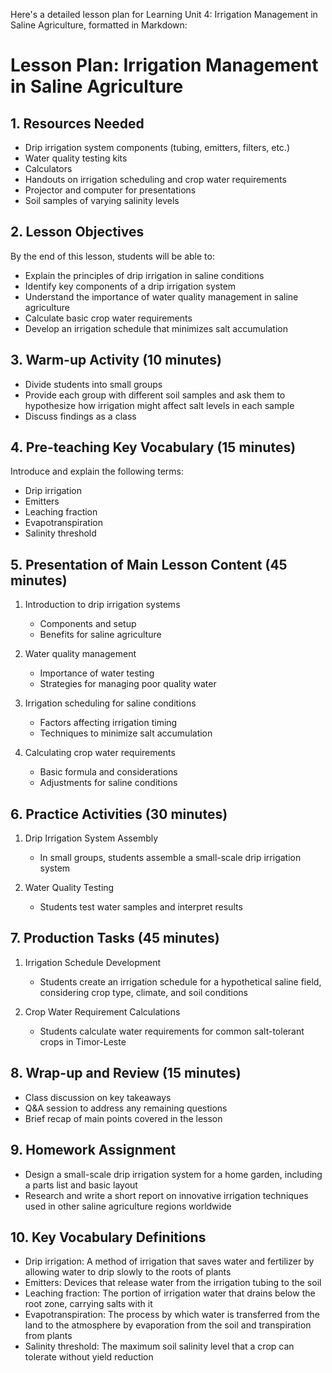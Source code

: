 Here's a detailed lesson plan for Learning Unit 4: Irrigation Management in Saline Agriculture, formatted in Markdown:

# Lesson Plan: Irrigation Management in Saline Agriculture

## 1. Resources Needed

- Drip irrigation system components (tubing, emitters, filters, etc.)
- Water quality testing kits
- Calculators
- Handouts on irrigation scheduling and crop water requirements
- Projector and computer for presentations
- Soil samples of varying salinity levels

## 2. Lesson Objectives

By the end of this lesson, students will be able to:
- Explain the principles of drip irrigation in saline conditions
- Identify key components of a drip irrigation system
- Understand the importance of water quality management in saline agriculture
- Calculate basic crop water requirements
- Develop an irrigation schedule that minimizes salt accumulation

## 3. Warm-up Activity (10 minutes)

- Divide students into small groups
- Provide each group with different soil samples and ask them to hypothesize how irrigation might affect salt levels in each sample
- Discuss findings as a class

## 4. Pre-teaching Key Vocabulary (15 minutes)

Introduce and explain the following terms:
- Drip irrigation
- Emitters
- Leaching fraction
- Evapotranspiration
- Salinity threshold

## 5. Presentation of Main Lesson Content (45 minutes)

1. Introduction to drip irrigation systems
   - Components and setup
   - Benefits for saline agriculture

2. Water quality management
   - Importance of water testing
   - Strategies for managing poor quality water

3. Irrigation scheduling for saline conditions
   - Factors affecting irrigation timing
   - Techniques to minimize salt accumulation

4. Calculating crop water requirements
   - Basic formula and considerations
   - Adjustments for saline conditions

## 6. Practice Activities (30 minutes)

1. Drip Irrigation System Assembly
   - In small groups, students assemble a small-scale drip irrigation system

2. Water Quality Testing
   - Students test water samples and interpret results

## 7. Production Tasks (45 minutes)

1. Irrigation Schedule Development
   - Students create an irrigation schedule for a hypothetical saline field, considering crop type, climate, and soil conditions

2. Crop Water Requirement Calculations
   - Students calculate water requirements for common salt-tolerant crops in Timor-Leste

## 8. Wrap-up and Review (15 minutes)

- Class discussion on key takeaways
- Q&A session to address any remaining questions
- Brief recap of main points covered in the lesson

## 9. Homework Assignment

- Design a small-scale drip irrigation system for a home garden, including a parts list and basic layout
- Research and write a short report on innovative irrigation techniques used in other saline agriculture regions worldwide

## 10. Key Vocabulary Definitions

- Drip irrigation: A method of irrigation that saves water and fertilizer by allowing water to drip slowly to the roots of plants
- Emitters: Devices that release water from the irrigation tubing to the soil
- Leaching fraction: The portion of irrigation water that drains below the root zone, carrying salts with it
- Evapotranspiration: The process by which water is transferred from the land to the atmosphere by evaporation from the soil and transpiration from plants
- Salinity threshold: The maximum soil salinity level that a crop can tolerate without yield reduction